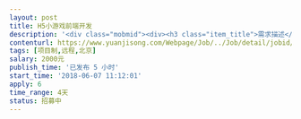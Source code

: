 ```yaml
---                
layout: post       
title: H5小游戏前端开发           
description: '<div class="mobmid"><div><h3 class="item_title">需求描述</h3><p>项目描述：<br/>做一个简单的H5小游戏开发<br/> <br/>游戏模式：<br/>1.有关卡<br/>2.开发主要涉及简单的动画制作，人物的几个简单的肢体动作；<br/>3.分数统计，微信好友排名可查看</p></div><!--info end--></div>'     
contenturl: https://www.yuanjisong.com/Webpage/Job/../Job/detail/jobid/101535      
tags: [项目制,远程,北京]            
salary: 2000元          
publish_time: '已发布 5 小时'         
start_time: '2018-06-07 11:12:01'           
apply: 6                   
time_range: 4天              
status: 招募中                  
---                 
```

